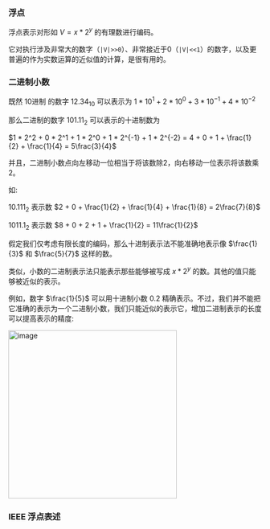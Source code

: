 ### 浮点

浮点表示对形如 $V=x * 2^y$ 的有理数进行编码。

它对执行涉及非常大的数字（`|V|>>0`）、非常接近于0（`|V|<<1`）的数字，以及更普遍的作为实数运算的近似值的计算，是很有用的。

### 二进制小数

既然 10进制 的数字 $12.34_{10}$ 可以表示为  $1 * 10^1 + 2 * 10^0 + 3 * 10^{-1}+ 4 * 10^{-2}$

那么二进制的数字 $101.11_2$ 可以表示的十进制数为 

$1 * 2^2 + 0 * 2^1 + 1 * 2^0 + 1 * 2^{-1} + 1 * 2^{-2} = 4 + 0 + 1 + \frac{1}{2} + \frac{1}{4} = 5\frac{3}{4}$

并且，二进制小数点向左移动一位相当于将该数除2，向右移动一位表示将该数乘2。

如:

$10.111_2$ 表示数  $2 + 0 + \frac{1}{2} + \frac{1}{4} + \frac{1}{8} = 2\frac{7}{8}$

$1011.1_2$ 表示数  $8 + 0 + 2 + 1 + \frac{1}{2} = 11\frac{1}{2}$

假定我们仅考虑有限长度的编码，那么十进制表示法不能准确地表示像 $\frac{1}{3}$ 和 $\frac{5}{7}$ 这样的数。

类似，小数的二进制表示法只能表示那些能够被写成 $x * 2^y$ 的数。其他的值只能够被近似的表示。

例如，数字 $\frac{1}{5}$ 可以用十进制小数 0.2 精确表示。不过，我们并不能把它准确的表示为一个二进制小数，我们只能近似的表示它，增加二进制表示的长度可以提高表示的精度:

<img width="335" alt="image" src="https://user-images.githubusercontent.com/17560388/191953287-c5aee132-5ef7-45ce-89cf-ff0bf879257e.png">

### IEEE 浮点表述
